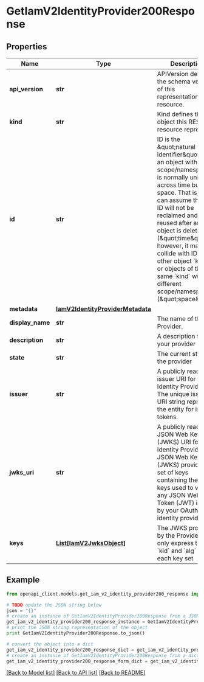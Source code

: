# GetIamV2IdentityProvider200Response


## Properties
Name | Type | Description | Notes
------------ | ------------- | ------------- | -------------
**api_version** | **str** | APIVersion defines the schema version of this representation of a resource. | [readonly] 
**kind** | **str** | Kind defines the object this REST resource represents. | [readonly] 
**id** | **str** | ID is the \&quot;natural identifier\&quot; for an object within its scope/namespace; it is normally unique across time but not space. That is, you can assume that the ID will not be reclaimed and reused after an object is deleted (\&quot;time\&quot;); however, it may collide with IDs for other object &#x60;kinds&#x60; or objects of the same &#x60;kind&#x60; within a different scope/namespace (\&quot;space\&quot;). | [readonly] 
**metadata** | [**IamV2IdentityProviderMetadata**](IamV2IdentityProviderMetadata.md) |  | [optional] 
**display_name** | **str** | The name of the Provider. | 
**description** | **str** | A description for your provider | 
**state** | **str** | The current state of the provider | [readonly] 
**issuer** | **str** | A publicly reachable issuer URI for the Identity Provider. The unique issuer URI string represents the entity for issuing tokens. | 
**jwks_uri** | **str** | A publicly reachable JSON Web Key Set (JWKS) URI for the Identity Provider. A JSON Web Key Set (JWKS) provides a set of keys containing the public keys used to verify any JSON Web Token (JWT) issued by your OAuth 2.0 identity provider. | 
**keys** | [**List[IamV2JwksObject]**](IamV2JwksObject.md) | The JWKS provided by the Provider. We only express the &#x60;kid&#x60; and &#x60;alg&#x60; for each key set | [optional] [readonly] 

## Example

```python
from openapi_client.models.get_iam_v2_identity_provider200_response import GetIamV2IdentityProvider200Response

# TODO update the JSON string below
json = "{}"
# create an instance of GetIamV2IdentityProvider200Response from a JSON string
get_iam_v2_identity_provider200_response_instance = GetIamV2IdentityProvider200Response.from_json(json)
# print the JSON string representation of the object
print GetIamV2IdentityProvider200Response.to_json()

# convert the object into a dict
get_iam_v2_identity_provider200_response_dict = get_iam_v2_identity_provider200_response_instance.to_dict()
# create an instance of GetIamV2IdentityProvider200Response from a dict
get_iam_v2_identity_provider200_response_form_dict = get_iam_v2_identity_provider200_response.from_dict(get_iam_v2_identity_provider200_response_dict)
```
[[Back to Model list]](../ccloud/README.md#documentation-for-models) [[Back to API list]](../ccloud/README.md#documentation-for-api-endpoints) [[Back to README]](../ccloud/README.md)


